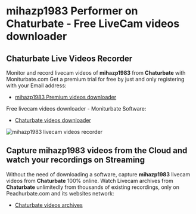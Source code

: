 # mihazp1983 Performer on Chaturbate - Free LiveCam videos downloader

## Chaturbate Live Videos Recorder

Monitor and record livecam videos of **mihazp1983** from **Chaturbate** with Moniturbate.com
Get a premium trial for free by just and only registering with your Email address:
* [mihazp1983 Premium videos downloader](https://moniturbate.com/request-demo-licence-key.html)

Free livecam videos downloader - Moniturbate Software:
* [Chaturbate videos downloader](https://moniturbate.com/moniturbate-download-software.html)

![mihazp1983 livecam videos recorder](https://peachurnet.com/templates/moniturbate-software.png)


## Capture mihazp1983 videos from the Cloud and watch your recordings on Streaming

Without the need of downloading a software, capture **mihazp1983** livecam videos from **Chaturbate** 100% online.
Watch Livecam archives from **Chaturbate** unlimitedly from thousands of existing recordings, only on Peachurbate.com and its websites network:
* [Chaturbate videos archives](https://peachurnet.com/)